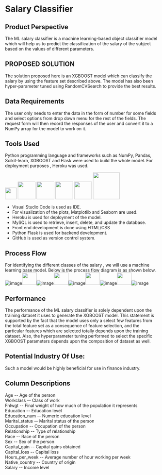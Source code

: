 # Salary Classifier

## Product Perspective
The ML salary classifier is a machine learning-based object classifier model which will help us to predict the classification of the salary of the subject based on the values of different parameters.

## PROPOSED SOLUTION
The solution proposed here is an XGBOOST model which can classify the salary by using the feature set described above. The model has also been hyper-parameter tuned using RandomCVSearch to provide the best results.

## Data Requirements
The user only needs to enter the data in the form of number for some fields and select options from drop down menu for the rest of the fields. The request form will then record the responses of the user and convert it to a NumPy array for the model to work on it.

## Tools Used
Python programming language and frameworks such as NumPy, Pandas, Scikit-learn, XGBOOST and Flask were used to build the whole model. For deployment purposes , Heroku was used.


<img src="https://user-images.githubusercontent.com/89142021/136641827-9e56c9a3-b86f-43d8-b811-3c2d72063ae7.png" width="38"> <img src="https://user-images.githubusercontent.com/89142021/136641861-54181fcd-2b80-476c-b956-1b1e2c776a24.png" width="58"> <img src="https://user-images.githubusercontent.com/89142021/136642111-710bb174-1325-47aa-8b01-a988418ea829.png" width="58"> <img src="https://user-images.githubusercontent.com/89142021/136642133-d9b6459b-9b5d-466d-8cf0-b0297419be2e.png" width="58"> <img src="https://user-images.githubusercontent.com/89142021/136642249-bd4f0efb-0a6c-4e24-86de-01b1b680a581.png" width="58"> <img src="https://www.logo.wine/a/logo/MySQL/MySQL-Logo.wine.svg" width="88">

-	Visual Studio Code is used as IDE. <br>
-	For visualization of the plots, Matplotlib and Seaborn are used. <br>
-	Heroku is used for deployment of the model.<br>
-	MySQL is used to retrieve, insert, delete, and update the database.<br>
-	Front end development is done using HTML/CSS <br>
-	Python Flask is used for backend development. <br>
-	GitHub is used as version control system.
	
## Process Flow
For identifying the different classes of the salary , we will use a machine learning base model. Below is the process flow diagram is as shown below.<br>
![image](https://user-images.githubusercontent.com/89142021/136642891-e57511b8-e4b2-4d70-abd6-7ed87ab0a843.png)<img src="https://user-images.githubusercontent.com/89142021/136642947-dd21c2d2-2e86-427b-a3d9-849742c631af.png" width="48" height="40">![image](https://user-images.githubusercontent.com/89142021/136643000-abd8e4a5-2f37-40db-941c-6b4bfa2c3a45.png)<img src="https://user-images.githubusercontent.com/89142021/136642947-dd21c2d2-2e86-427b-a3d9-849742c631af.png" width="48" height="40">![image](https://user-images.githubusercontent.com/89142021/136643015-ae87c4b1-cf0b-4d78-9aaf-c2097b44d07b.png)<img src="https://user-images.githubusercontent.com/89142021/136642947-dd21c2d2-2e86-427b-a3d9-849742c631af.png" width="48" height="40">![image](https://user-images.githubusercontent.com/89142021/136643035-b3b93a0d-03c7-43ec-9e1d-05ff95f0c19d.png)<img src="https://user-images.githubusercontent.com/89142021/136642947-dd21c2d2-2e86-427b-a3d9-849742c631af.png" width="48" height="40">![image](https://user-images.githubusercontent.com/89142021/136643081-0a559048-74c0-430f-9d6a-79aa39264021.png)


## Performance
The performance of the ML salary classifier is solely dependent upon the training dataset it uses to generate the XGBOOST model. This statement is supported by the fact that the model uses only a select few features from the total feature set as a consequence of feature selection, and the particular features which are selected totally depends upon the training dataset. Also, the hyperparameter tuning performed to select the specific XGBOOST parameters depends upon the composition of dataset as well.

## Potential Industry Of Use:
Such a model would be highly beneficial for use in finance industry.

## Column Descriptions

Age -- Age of the person <br>
Workclass -- Class of work <br>
Fnlwgt -- Final weight of how much of the population it represents <br>
Education -- Education level <br>
Education_num -- Numeric education level <br>
Marital_status -- Marital status  of the person <br>
Occupation -- Occupation  of the person <br>
Relationship -- Type of relationship <br>
Race -- Race of the person <br>
Sex -- Sex of the person <br>
Capital_gain -- Capital gains obtained <br>
Capital_loss -- Capital loss <br>
Hours_per_week -- Average number of hour working per week<br>
Native_country -- Country of origin<br>
Salary -- Income level<br>






